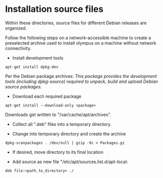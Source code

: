 # Installation source files

Within these directories, source files for different Debian releases
are organized.

Follow the following steps on a network-accessible machine to create a
preselected archive used to install olympus on a machine without network
connectivity.

* Install development tools

```
apt-get install dpkg-dev
```

Per the Debian package archives: *This package provides the development
tools (including dpkg-source) required to unpack, build and upload Debian
source packages.*

* Download each required package

```
apt-get install --download-only <package>
```

Downloads get written to "/var/cache/apt/archives".

* Collect all ".deb" files into a temporary directory.

* Change into temporary directory and create the archive

```
dpkg-scanpackages . /dev/null | gzip -9c > Packages.gz
```

* If desired, move directory to its final location

* Add source as new file "/etc/apt/sources.list.d/apt-local:

```
deb file:<path_to_directory> ./
```

